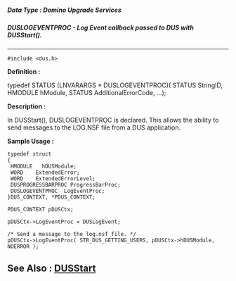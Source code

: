 ##### Data Type : Domino Upgrade Services
##### DUSLOGEVENTPROC - Log Event callback passed to DUS with DUSStart().
---
```
#include <dus.h>
```

**Definition :**

typedef STATUS (LNVARARGS * DUSLOGEVENTPROC)(
   STATUS  StringID,
   HMODULE hModule,
   STATUS  AdditionalErrorCode,
   ...);

**Description :**

In DUSStart(), DUSLOGEVENTPROC is declared.  This allows the ability to send messages to the LOG.NSF file from a DUS application.


**Sample Usage :**
```
typedef struct
{
 HMODULE   hDUSModule;
 WORD    ExtendedError;
 WORD    ExtendedErrorLevel;
 DUSPROGRESSBARPROC ProgressBarProc;
 DUSLOGEVENTPROC  LogEventProc;
}DUS_CONTEXT, *PDUS_CONTEXT;

PDUS_CONTEXT pDUSCtx;  

pDUSCtx->LogEventProc = DUSLogEvent;

/* Send a message to the log.nsf file. */
pDUSCtx->LogEventProc( STR_DUS_GETTING_USERS, pDUSCtx->hDUSModule, NOERROR );
```

**See Also :**
[DUSStart](/domino-c-api-docs/reference/Func/DUSStart)
---
